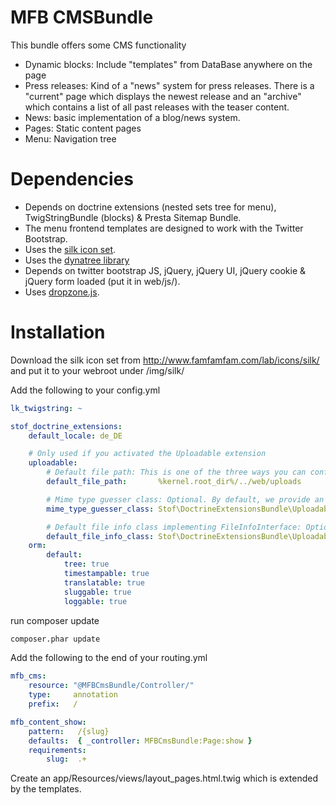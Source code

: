 # MFB CMSBundle

This bundle offers some CMS functionality

 - Dynamic blocks: Include "templates" from DataBase anywhere on the page
 - Press releases: Kind of a "news" system for press releases. There is a "current" page which displays the newest release and an "archive" which contains a list of all past releases with the teaser content.
 - News: basic implementation of a blog/news system.
 - Pages: Static content pages
 - Menu: Navigation tree

# Dependencies

 - Depends on doctrine extensions (nested sets tree for menu), TwigStringBundle (blocks) & Presta Sitemap Bundle.
 - The menu frontend templates are designed to work with the Twitter Bootstrap.
 - Uses the [silk icon set](http://www.famfamfam.com/lab/icons/silk/).
 - Uses the [dynatree library](http://wwwendt.de/tech/dynatree/doc/dynatree-doc.html)
 - Depends on twitter bootstrap JS, jQuery, jQuery UI, jQuery cookie & jQuery form loaded (put it in web/js/).
 - Uses [dropzone.js](http://www.dropzonejs.com/).

# Installation

Download the silk icon set from http://www.famfamfam.com/lab/icons/silk/ and put it to your webroot under /img/silk/

Add the following to your config.yml

```yaml
lk_twigstring: ~

stof_doctrine_extensions:
    default_locale: de_DE

    # Only used if you activated the Uploadable extension
    uploadable:
        # Default file path: This is one of the three ways you can configure the path for the Uploadable extension
        default_file_path:       %kernel.root_dir%/../web/uploads

        # Mime type guesser class: Optional. By default, we provide an adapter for the one present in the HttpFoundation component of Symfony
        mime_type_guesser_class: Stof\DoctrineExtensionsBundle\Uploadable\MimeTypeGuesserAdapter

        # Default file info class implementing FileInfoInterface: Optional. By default we provide a class which is prepared to receive an UploadedFile instance.
        default_file_info_class: Stof\DoctrineExtensionsBundle\Uploadable\UploadedFileInfo
    orm:
        default:
            tree: true
            timestampable: true
            translatable: true
            sluggable: true
            loggable: true
```

run composer update

```sh
composer.phar update
```

 Add the following to the end of your routing.yml

```yaml
mfb_cms:
    resource: "@MFBCmsBundle/Controller/"
    type:     annotation
    prefix:   /

mfb_content_show:
    pattern:   /{slug}
    defaults:  { _controller: MFBCmsBundle:Page:show }
    requirements:
        slug:  .+
```

Create an app/Resources/views/layout_pages.html.twig which is extended by the templates.